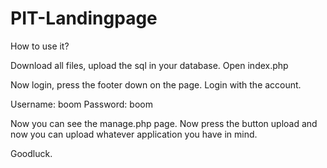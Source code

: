 # PIT-Landingpage

How to use it?

Download all files, upload the sql in your database. Open index.php

Now login, press the footer down on the page. Login with the account.

Username: boom
Password: boom

Now you can see the manage.php page. Now press the button upload and now you can upload whatever application you have in mind.

Goodluck.
